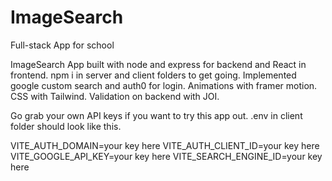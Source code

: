 # ImageSearch

Full-stack App for school

ImageSearch App built with node and express for backend and React in frontend.
npm i in server and client folders to get going.
Implemented google custom search and auth0 for login.
Animations with framer motion.
CSS with Tailwind.
Validation on backend with JOI.

Go grab your own API keys if you want to try this app out.
.env in client folder should look like this.

VITE_AUTH_DOMAIN=your key here
VITE_AUTH_CLIENT_ID=your key here
VITE_GOOGLE_API_KEY=your key here
VITE_SEARCH_ENGINE_ID=your key here
